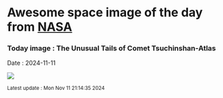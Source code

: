
# Awesome space image of the day from [NASA](https://api.nasa.gov/)

### Today image : The Unusual Tails of Comet Tsuchinshan-Atlas
Date : 2024-11-11

![](https://apod.nasa.gov/apod/image/2411/CometDarkTail_Falls_960.jpg)

<small>Latest update : Mon Nov 11 21:14:35 2024</small>
        